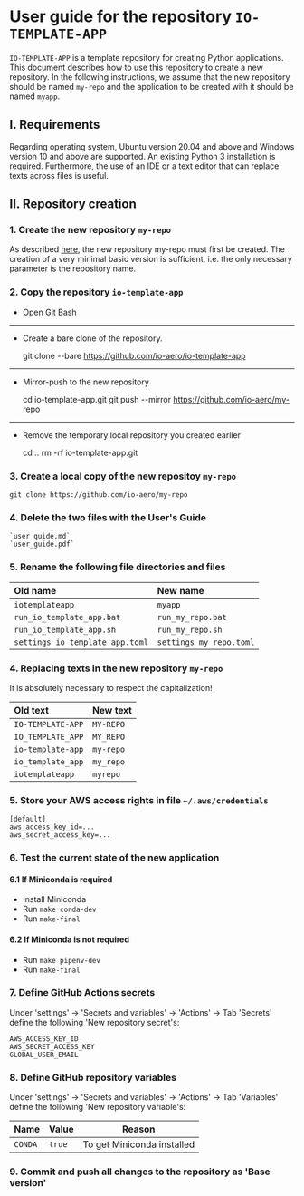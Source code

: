 # User guide for the repository `IO-TEMPLATE-APP`

`IO-TEMPLATE-APP` is a template repository for creating Python applications. 
This document describes how to use this repository to create a new repository. 
In the following instructions, we assume that the new repository should be named `my-repo` and the application to be created with it should be named `myapp`.

## I. Requirements

Regarding operating system, Ubuntu version 20.04 and above and Windows version 10 and above are supported. An existing Python 3 installation is required.
Furthermore, the use of an IDE or a text editor that can replace texts across files is useful.

## II. Repository creation

### 1. Create the new repository `my-repo`

As described [here](https://docs.github.com/en/repositories/creating-and-managing-repositories/creating-a-new-repository), the new repository my-repo must first be created. The creation of a very minimal basic version is sufficient, i.e. the only necessary parameter is the repository name.

### 2. Copy the repository `io-template-app`

- Open Git Bash
---
- Create a bare clone of the repository.

    git clone --bare https://github.com/io-aero/io-template-app
---
- Mirror-push to the new repository

    cd io-template-app.git
    git push --mirror https://github.com/io-aero/my-repo
---
- Remove the temporary local repository you created earlier

    cd ..
    rm -rf io-template-app.git

### 3. Create a local copy of the new repositoy `my-repo`

    git clone https://github.com/io-aero/my-repo

### 4. Delete the two files with the User's Guide

    `user_guide.md`
    `user_guide.pdf`

### 5. Rename the following file directories and files

| Old name                        | New name                |
|:--------------------------------|:------------------------|
| `iotemplateapp`                 | `myapp`                 |
| `run_io_template_app.bat`       | `run_my_repo.bat`       |
| `run_io_template_app.sh`        | `run_my_repo.sh`        |
| `settings_io_template_app.toml` | `settings_my_repo.toml` |

### 4. Replacing texts in the new repository `my-repo`

It is absolutely necessary to respect the capitalization!

| Old text           | New text   |
|:-------------------|:-----------|
| `IO-TEMPLATE-APP`  | `MY-REPO`  |
| `IO_TEMPLATE_APP`  | `MY_REPO`  |
| `io-template-app`  | `my-repo`  |
| `io_template_app`  | `my_repo`  |
| `iotemplateapp`    | `myrepo`   |

### 5. Store your AWS access rights in file `~/.aws/credentials`

    [default]
    aws_access_key_id=...
    aws_secret_access_key=...

### 6. Test the current state of the new application

#### 6.1 If Miniconda is required 

- Install Miniconda
- Run `make conda-dev`
- Run `make-final`

#### 6.2 If Miniconda is not required

- Run `make pipenv-dev`
- Run `make-final`

### 7. Define GitHub Actions secrets

Under 'settings' -> 'Secrets and variables' -> 'Actions' -> Tab 'Secrets' define the following 'New repository secret's:

    AWS_ACCESS_KEY_ID
    AWS_SECRET_ACCESS_KEY
    GLOBAL_USER_EMAIL

### 8. Define GitHub repository variables

Under 'settings' -> 'Secrets and variables' -> 'Actions' -> Tab 'Variables' define the following 'New repository variable's:

| Name    | Value  | Reason                     |
|---------|--------|----------------------------|
| `CONDA` | `true` | To get Miniconda installed |


### 9. Commit and push all changes to the repository as 'Base version'
